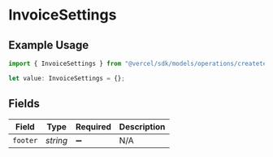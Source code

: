 # InvoiceSettings

## Example Usage

```typescript
import { InvoiceSettings } from "@vercel/sdk/models/operations/createteam.js";

let value: InvoiceSettings = {};
```

## Fields

| Field              | Type               | Required           | Description        |
| ------------------ | ------------------ | ------------------ | ------------------ |
| `footer`           | *string*           | :heavy_minus_sign: | N/A                |